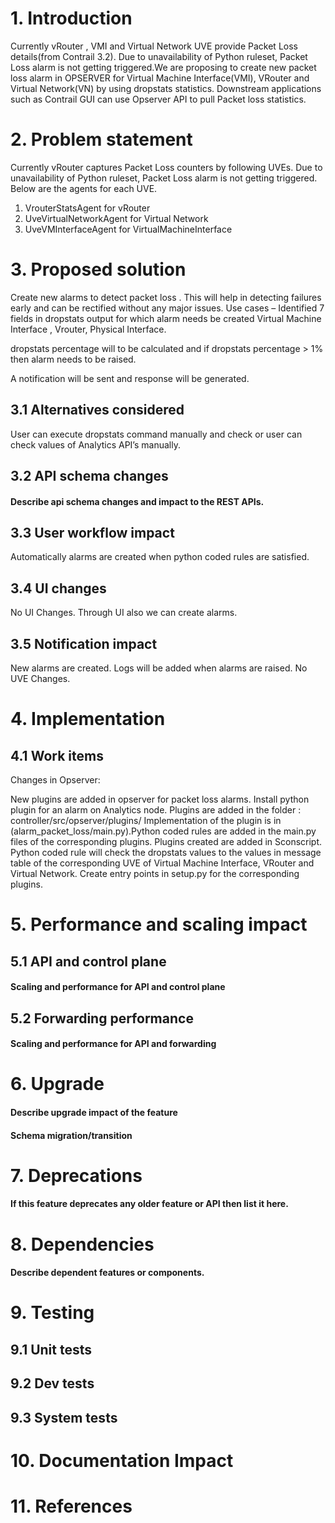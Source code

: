 
# 1. Introduction
Currently vRouter , VMI and Virtual Network UVE provide Packet Loss details(from Contrail 3.2). Due to unavailability of Python ruleset, Packet Loss alarm is not getting triggered.We are proposing to create new packet loss alarm in OPSERVER for Virtual Machine Interface(VMI), VRouter and Virtual Network(VN) by using dropstats statistics. Downstream applications such as Contrail GUI can use Opserver API to pull Packet loss statistics.


# 2. Problem statement
Currently vRouter captures Packet Loss counters by following UVEs. Due to unavailability of Python ruleset, Packet Loss alarm is not getting triggered. Below are the agents for each UVE.
1. VrouterStatsAgent for vRouter
2. UveVirtualNetworkAgent for Virtual Network
3. UveVMInterfaceAgent for VirtualMachineInterface


# 3. Proposed solution
Create new alarms to detect packet loss . This will help in detecting failures early and can be rectified without any major issues.
Use cases – Identified 7 fields in dropstats output for which alarm needs be created
Virtual Machine Interface , Vrouter, Physical Interface.

dropstats percentage will to be calculated  and if dropstats percentage > 1% then alarm needs to be raised.

A notification will be sent and response will be generated.

## 3.1 Alternatives considered
User can execute dropstats command manually and check or user can check values of Analytics API’s manually.

## 3.2 API schema changes
#### Describe api schema changes and impact to the REST APIs.

## 3.3 User workflow impact
Automatically alarms are created when python coded rules are satisfied.

## 3.4 UI changes
No UI Changes. Through UI also we can create alarms.

## 3.5 Notification impact
New alarms are created. Logs will be added when alarms are raised. No UVE Changes.


# 4. Implementation
## 4.1 Work items

Changes in Opserver:

New plugins are added in opserver for packet loss alarms.
Install python plugin for an alarm on Analytics node.
Plugins are added in the folder : controller/src/opserver/plugins/
Implementation of the plugin is in (alarm_packet_loss/main.py).Python coded rules are added in the main.py files of the corresponding plugins.
Plugins created are added in Sconscript.
Python coded rule will check the dropstats values to the values in message table of the corresponding UVE of Virtual Machine Interface, VRouter and Virtual Network.
Create entry points in setup.py for the corresponding plugins.


# 5. Performance and scaling impact
## 5.1 API and control plane
#### Scaling and performance for API and control plane

## 5.2 Forwarding performance
#### Scaling and performance for API and forwarding

# 6. Upgrade
#### Describe upgrade impact of the feature
#### Schema migration/transition

# 7. Deprecations
#### If this feature deprecates any older feature or API then list it here.

# 8. Dependencies
#### Describe dependent features or components.

# 9. Testing
## 9.1 Unit tests
## 9.2 Dev tests
## 9.3 System tests

# 10. Documentation Impact

# 11. References
